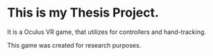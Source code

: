 # This is my Thesis Project.

It is a Oculus VR game, that utilizes for controllers and hand-tracking.

This game was created for research purposes.
